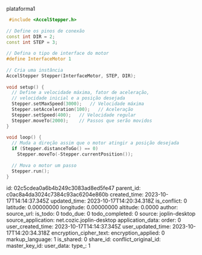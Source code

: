 plataforma1

````c++
 #include <AccelStepper.h>
 
// Define os pinos de conexão
const int DIR = 2;
const int STEP = 3;
 
// Defina o tipo de interface do motor
#define InterfaceMotor 1
 
// Cria uma instância
AccelStepper Stepper(InterfaceMotor, STEP, DIR);
 
void setup() {
  // Define a velocidade máxima, fator de aceleração,
  // velocidade inicial e a posição desejada
  Stepper.setMaxSpeed(3000);   // Velocidade máxima
  Stepper.setAcceleration(100);   // Aceleração
  Stepper.setSpeed(400);   // Velocidade regular
  Stepper.moveTo(2000);    // Passos que serão movidos
}
 
void loop() {
  // Muda a direção assim que o motor atingir a posição desejada
  if (Stepper.distanceToGo() == 0)
    Stepper.moveTo(-Stepper.currentPosition());
 
  // Mova o motor um passo
  Stepper.run();
}
````

id: 02c5cdea0a6b4b249c3083ad8ed5fe47
parent_id: c0ac8a4da3024c7384c93ac6204e860b
created_time: 2023-10-17T14:14:37.345Z
updated_time: 2023-10-17T14:20:34.318Z
is_conflict: 0
latitude: 0.00000000
longitude: 0.00000000
altitude: 0.0000
author: 
source_url: 
is_todo: 0
todo_due: 0
todo_completed: 0
source: joplin-desktop
source_application: net.cozic.joplin-desktop
application_data: 
order: 0
user_created_time: 2023-10-17T14:14:37.345Z
user_updated_time: 2023-10-17T14:20:34.318Z
encryption_cipher_text: 
encryption_applied: 0
markup_language: 1
is_shared: 0
share_id: 
conflict_original_id: 
master_key_id: 
user_data: 
type_: 1